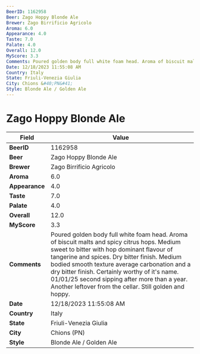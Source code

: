 ```yaml
---
BeerID: 1162958
Beer: Zago Hoppy Blonde Ale
Brewer: Zago Birrificio Agricolo
Aroma: 6.0
Appearance: 4.0
Taste: 7.0
Palate: 4.0
Overall: 12.0
MyScore: 3.3
Comments: Poured golden body full white foam head. Aroma of biscuit malts and spicy citrus hops. Medium sweet to bitter with hop dominant flavour of tangerine and spices. Dry bitter finish. Medium bodied smooth texture average carbonation and a dry bitter finish. Certainly worthy of it's name. 01/01/25 second sipping after more than a year.  Another leftover from the cellar.  Still golden and hoppy.
Date: 12/18/2023 11:55:08 AM
Country: Italy
State: Friuli-Venezia Giulia
City: Chions &#40;PN&#41;
Style: Blonde Ale / Golden Ale
---
```


# Zago Hoppy Blonde Ale

| Field         | Value |
|---------------|-------|
| **BeerID** | 1162958 |
| **Beer** | Zago Hoppy Blonde Ale |
| **Brewer** | Zago Birrificio Agricolo |
| **Aroma** | 6.0 |
| **Appearance** | 4.0 |
| **Taste** | 7.0 |
| **Palate** | 4.0 |
| **Overall** | 12.0 |
| **MyScore** | 3.3 |
| **Comments** | Poured golden body full white foam head. Aroma of biscuit malts and spicy citrus hops. Medium sweet to bitter with hop dominant flavour of tangerine and spices. Dry bitter finish. Medium bodied smooth texture average carbonation and a dry bitter finish. Certainly worthy of it's name. 01/01/25 second sipping after more than a year.  Another leftover from the cellar.  Still golden and hoppy.  |
| **Date** | 12/18/2023 11:55:08 AM |
| **Country** | Italy |
| **State** | Friuli-Venezia Giulia |
| **City** | Chions &#40;PN&#41; |
| **Style** | Blonde Ale / Golden Ale |
